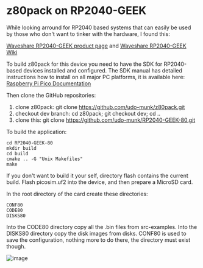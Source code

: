 # z80pack on RP2040-GEEK

While looking arround for RP2040 based systems that can easily be
used by those who don't want to tinker with the hardware, I found this:

[Waveshare RP2040-GEEK product page](https://www.waveshare.com/rp2040-geek.htm) and
[Waveshare RP2040-GEEK Wiki](https://www.waveshare.com/wiki/RP2040-GEEK)

To build z80pack for this device you need to have the SDK for RP2040-based
devices installed and configured. The SDK manual has detailed instructions
how to install on all major PC platforms, it is available here:
[Raspberry Pi Pico Documentation](https://www.raspberrypi.com/documentation/microcontrollers/raspberry-pi-pico.html)

Then clone the GitHub repositories:

1. clone z80pack: git clone https://github.com/udo-munk/z80pack.git
2. checkout dev branch: cd z80pack; git checkout dev; cd ..
3. clone this: git clone https://github.com/udo-munk/RP2040-GEEK-80.git

To build the application:
```
cd RP2040-GEEK-80
mkdir build
cd build
cmake .. -G "Unix Makefiles"
make
```

If you don't want to build it your self, directory flash contains the
current build. Flash picosim.uf2 into the device, and then prepare a
MicroSD card.

In the root directory of the card create these directories:
```
CONF80
CODE80
DISKS80
```

Into the CODE80 directory copy all the .bin files from src-examples.
Into the DISKS80 directory copy the disk images from disks.
CONF80 is used to save the configuration, nothing more to do there,
the directory must exist though.

![image](https://github.com/udo-munk/RP2040-GEEK-80/blob/main/resources/RTC.png "battery backed RTC")
